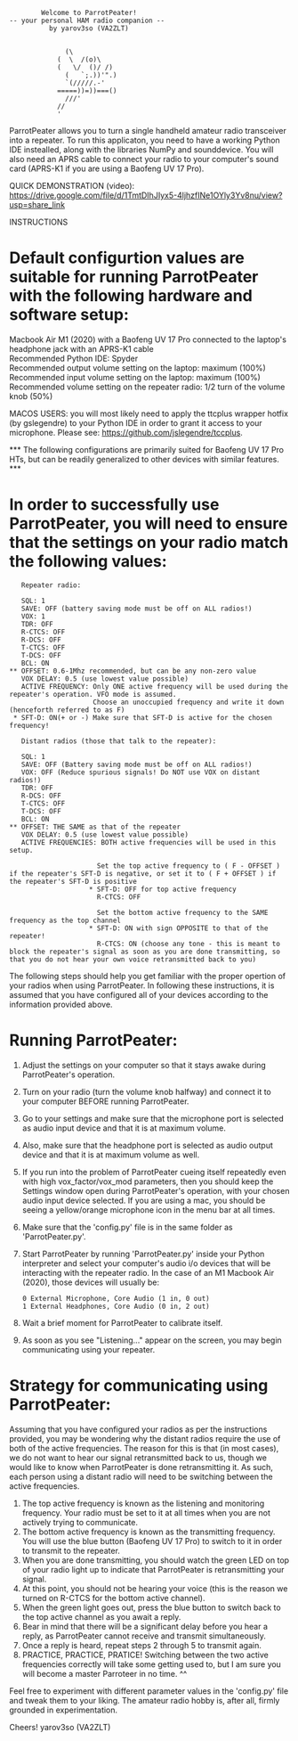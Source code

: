             Welcome to ParrotPeater! 
    -- your personal HAM radio companion --
              by yarov3so (VA2ZLT)


                  (\           
                (  \  /(o)\     
                (   \/  ()/ /)  
                  (   `;.))'".) 
                  `(/////.-'
                =====))=))===() 
                  ///'       
                //   
                '            

ParrotPeater allows you to turn a single handheld amateur radio transceiver into a repeater. 
To run this applicaton, you need to have a working Python IDE instealled, along with the libraries NumPy and sounddevice. 
You will also need an APRS cable to connect your radio to your computer's sound card (APRS-K1 if you are using a Baofeng UV 17 Pro).

QUICK DEMONSTRATION (video): https://drive.google.com/file/d/1TmtDIhJIyx5-4ljhzfINe1OYly3Yv8nu/view?usp=share_link

INSTRUCTIONS 

# Default configurtion values are suitable for running ParrotPeater with the following hardware and software setup:
    
Macbook Air M1 (2020) with a Baofeng UV 17 Pro connected to the laptop's headphone jack with an APRS-K1 cable  
Recommended Python IDE: Spyder  
Recommended output volume setting on the laptop: maximum (100%)  
Recommended input volume setting on the laptop: maximum (100%)  
Recommended volume setting on the repeater radio: 1/2 turn of the volume knob (50%)  

MACOS USERS: you will most likely need to apply the ttcplus wrapper hotfix (by gslegendre) to your Python IDE in order to grant it access to your microphone. Please see: https://github.com/jslegendre/tccplus.

*** The following configurations are primarily suited for Baofeng UV 17 Pro HTs, but can be readily generalized to other devices with similar features. ***

# In order to successfully use ParrotPeater, you will need to ensure that the settings on your radio match the following values:
    
       Repeater radio: 
    
       SQL: 1
       SAVE: OFF (battery saving mode must be off on ALL radios!)
       VOX: 1
       TDR: OFF 
       R-CTCS: OFF 
       R-DCS: OFF
       T-CTCS: OFF
       T-DCS: OFF
       BCL: ON 
    ** OFFSET: 0.6-1Mhz recommended, but can be any non-zero value
       VOX DELAY: 0.5 (use lowest value possible)
       ACTIVE FREQUENCY: Only ONE active frequency will be used during the repeater's operation. VFO mode is assumed.
                         Choose an unoccupied frequency and write it down (henceforth referred to as F)
     * SFT-D: ON(+ or -) Make sure that SFT-D is active for the chosen frequency!

       Distant radios (those that talk to the repeater):
    
       SQL: 1
       SAVE: OFF (Battery saving mode must be off on ALL radios!)
       VOX: OFF (Reduce spurious signals! Do NOT use VOX on distant radios!)
       TDR: OFF 
       R-DCS: OFF
       T-CTCS: OFF
       T-DCS: OFF
       BCL: ON 
    ** OFFSET: THE SAME as that of the repeater 
       VOX DELAY: 0.5 (use lowest value possible)
       ACTIVE FREQUENCIES: BOTH active frequencies will be used in this setup.

                          Set the top active frequency to ( F - OFFSET ) if the repeater's SFT-D is negative, or set it to ( F + OFFSET ) if the repeater's SFT-D is positive
                        * SFT-D: OFF for top active frequency
                          R-CTCS: OFF

                          Set the bottom active frequency to the SAME frequency as the top channel
                        * SFT-D: ON with sign OPPOSITE to that of the repeater!
                          R-CTCS: ON (choose any tone - this is meant to block the repeater's signal as soon as you are done transmitting, so that you do not hear your own voice retransmitted back to you) 

The following steps should help you get familiar with the proper opertion of your radios when using ParrotPeater.
In following these instructions, it is assumed that you have configured all of your devices according to the information provided above.

# Running ParrotPeater:

1. Adjust the settings on your computer so that it stays awake during ParrotPeater's operation.
2. Turn on your radio (turn the volume knob halfway) and connect it to your computer BEFORE running ParrotPeater.
3. Go to your settings and make sure that the microphone port is selected as audio input device and that it is at maximum volume.
4. Also, make sure that the headphone port is selected as audio output device and that it is at maximum volume as well.
5. If you run into the problem of ParrotPeater cueing itself repeatedly even with high vox_factor/vox_mod parameters, then you should keep the Settings window open during ParrotPeater's operation, with your chosen audio input device selected. If you are using a mac, you should be seeing a yellow/orange microphone icon in the menu bar at all times.
6. Make sure that the 'config.py' file is in the same folder as 'ParrotPeater.py'.
7. Start ParrotPeater by running 'ParrotPeater.py' inside your Python interpreter and select your computer's audio i/o devices that will be interacting with the repeater radio. 
   In the case of an M1 Macbook Air (2020), those devices will usually be:
   
       0 External Microphone, Core Audio (1 in, 0 out)
       1 External Headphones, Core Audio (0 in, 2 out)
   
8. Wait a brief moment for ParrotPeater to calibrate itself.
9. As soon as you see "Listening..." appear on the screen, you may begin communicating using your repeater.

# Strategy for communicating using ParrotPeater:
    
Assuming that you have configured your radios as per the instructions provided, you may be wondering why the distant radios require the use of both of the active frequencies.
The reason for this is that (in most cases), we do not want to hear our signal retransmitted back to us, though we would like to know when ParrotPeater is done retransmitting it.
As such, each person using a distant radio will need to be switching between the active frequencies.

1. The top active frequency is known as the listening and monitoring frequency. Your radio must be set to it at all times when you are not actively trying to communicate.
2. The bottom active frequency is known as the transmitting frequency. You will use the blue button (Baofeng UV 17 Pro) to switch to it in order to transmit to the repeater.
3. When you are done transmitting, you should watch the green LED on top of your radio light up to indicate that ParrotPeater is retransmitting your signal. 
4. At this point, you should not be hearing your voice (this is the reason we turned on R-CTCS for the bottom active channel).
5. When the green light goes out, press the blue button to switch back to the top active channel as you await a reply.
6. Bear in mind that there will be a significant delay before you hear a reply, as ParrotPeater cannot receive and transmit simultaneously.
7. Once a reply is heard, repeat steps 2 through 5 to transmit again. 
8. PRACTICE, PRACTICE, PRATICE! Switching between the two active frequencies correctly will take some getting used to, but I am sure you will become a master Parroteer in no time. ^^

Feel free to experiment with different parameter values in the 'config.py' file and tweak them to your liking. The amateur radio hobby is, after all, firmly grounded in experimentation. 

Cheers!
yarov3so (VA2ZLT)
